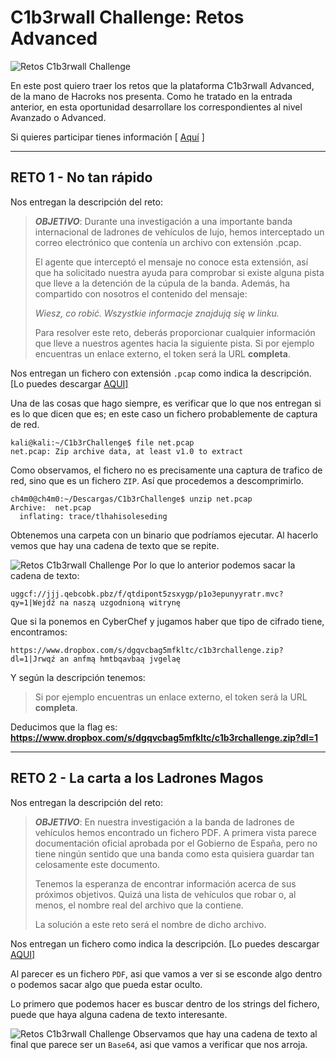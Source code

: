 # C1b3rwall Challenge: Retos Advanced

![Retos C1b3rwall Challenge](https://ch4m17ux.github.io/img/posts/c1berwall-challenge-rookie/rookie-1.png)

En este post quiero traer los retos que la plataforma C1b3rwall Advanced, de la mano de Hacroks nos presenta.  Como he tratado en la entrada anterior, en esta oportunidad desarrollare los correspondientes al nivel Avanzado o Advanced.

Si quieres participar tienes información [ [Aquí](https://c1b3rwall.hackrocks.com/) ]

---

## **RETO 1 - No tan rápido**

Nos entregan la descripción del reto:

> ***OBJETIVO***:
> Durante una investigación a una importante banda internacional de ladrones de vehículos de lujo, hemos interceptado un correo electrónico que contenía un archivo con extensión .pcap.
>
>El agente que interceptó el mensaje no conoce esta extensión, así que ha solicitado nuestra ayuda para comprobar si existe alguna pista que lleve a la detención de la cúpula de la banda. Además, ha compartido con nosotros el contenido del mensaje:
>
>_Wiesz, co robić. Wszystkie informacje znajdują się w linku._
>
>Para resolver este reto, deberás proporcionar cualquier información que lleve a nuestros agentes hacia la siguiente pista. Si por ejemplo encuentras un enlace externo, el token será la URL **completa**.

Nos entregan un fichero con extensión `.pcap` como indica la descripción. [Lo puedes descargar [AQUI\]
](https://ch4m17ux.github.io/img/posts/c1berwall-challenge-advanced/net.pcap)

Una de las cosas que hago siempre, es verificar que lo que nos entregan si es lo que dicen que es; en este caso un fichero probablemente de captura de red.

```console
kali@kali:~/C1b3rChallenge$ file net.pcap 
net.pcap: Zip archive data, at least v1.0 to extract
```

Como observamos, el fichero no es precisamente una captura de trafico de red, sino que es un fichero `ZIP`.  Así que procedemos a descomprimirlo.

```console
ch4m0@ch4m0:~/Descargas/C1b3rChallenge$ unzip net.pcap
Archive:  net.pcap
  inflating: trace/tlhahisoleseding  
  ```

Obtenemos una carpeta con un binario que podríamos ejecutar. Al hacerlo vemos que hay una cadena de texto que se repite.

![Retos C1b3rwall Challenge](https://ch4m17ux.github.io/img/posts/c1berwall-challenge-advanced/advanced-1.png)
Por lo que lo anterior podemos sacar la cadena de texto:

```console
uggcf://jjj.qebcobk.pbz/f/qtdipont5zsxygp/p1o3epunyyratr.mvc?qy=1|Wejdź na naszą uzgodnioną witrynę
```

Que si la ponemos en CyberChef y jugamos haber que tipo de cifrado tiene, encontramos:

```console
https://www.dropbox.com/s/dgqvcbag5mfkltc/c1b3rchallenge.zip?dl=1|Jrwqź an anfmą hmtbqavbaą jvgelaę
```

Y según la descripción tenemos:

>Si por ejemplo encuentras un enlace externo, el token será la URL **completa**.

Deducimos que la flag es:
**https://www.dropbox.com/s/dgqvcbag5mfkltc/c1b3rchallenge.zip?dl=1**

---
## **RETO 2 - La carta a los Ladrones Magos**

Nos entregan la descripción del reto:

> ***OBJETIVO***:
> En nuestra investigación a la banda de ladrones de vehículos hemos encontrado un fichero PDF. A primera vista parece documentación oficial aprobada por el Gobierno de España, pero no tiene ningún sentido que una banda como esta quisiera guardar tan celosamente este documento.
>
>Tenemos la esperanza de encontrar información acerca de sus próximos objetivos. Quizá una lista de vehículos que robar o, al menos, el nombre real del archivo que la contiene.
>
>La solución a este reto será el nombre de dicho archivo.

Nos entregan un fichero como indica la descripción. [Lo puedes descargar [AQUI\]
](https://ch4m17ux.github.io/img/posts/c1berwall-challenge-advanced/dotyczysamochodow.pdf)

Al parecer es un fichero `PDF`, asi que vamos a ver si se esconde algo dentro o podemos sacar algo que pueda estar oculto.

Lo primero que podemos hacer es buscar dentro de los strings del fichero, puede que haya alguna cadena de texto interesante.

![Retos C1b3rwall Challenge](https://ch4m17ux.github.io/img/posts/c1berwall-challenge-advanced/advanced-2.png)
Observamos que hay una cadena de texto al final que parece ser un `Base64`, asi que vamos a verificar que nos arroja.